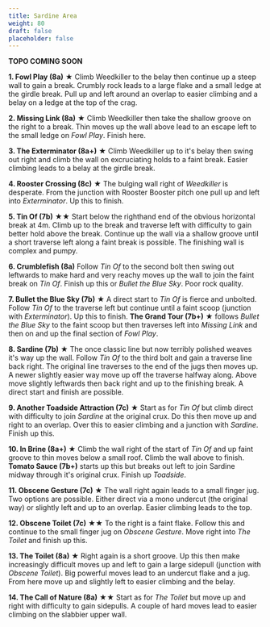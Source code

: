 ```yaml
---
title: Sardine Area
weight: 80
draft: false
placeholder: false
---
```


**TOPO COMING SOON**

**1. Fowl Play (8a)** &starf; Climb Weedkiller to the belay then continue up a steep wall to gain a break. Crumbly rock leads to a large flake and a small ledge at the girdle break. Pull up and left around an overlap to easier climbing and a belay on a ledge at the top of the crag.

**2. Missing Link (8a)** &starf; Climb Weedkiller then take the shallow groove on the right to a break. Thin moves up the wall above lead to an escape left to the small ledge on *Fowl Play*. Finish here.

**3. The Exterminator (8a+)** &starf; Climb Weedkiller up to it's belay then swing out right and climb the wall on excruciating holds to a faint break. Easier climbing leads to a belay at the girdle break.

**4. Rooster Crossing (8c)** &starf; The bulging wall right of *Weedkiller* is desperate. From the junction with Rooster Booster pitch one pull up and left into *Exterminator*. Up this to finish.

**5. Tin Of (7b)** &starf;&starf; Start below the righthand end of the obvious horizontal break at 4m. Climb up to the break and traverse left with difficulty to gain better hold above the break. Continue up the wall via a shallow groove until a short traverse left along a faint break is possible. The finishing wall is complex and pumpy. 

**6. Crumblefish (8a)** Follow *Tin Of* to the second bolt then swing out leftwards to make hard and very reachy moves up the wall to join the faint break on *Tin Of*. Finish up this or *Bullet the Blue Sky*. Poor rock quality.

**7. Bullet the Blue Sky (7b)** &starf; A direct start to *Tin Of* is fierce and unbolted. Follow *Tin Of* to the traverse left but continue until a faint scoop (junction with *Exterminator*). Up this to finish. **The Grand Tour (7b+)** &starf; follows *Bullet the Blue Sky* to the faint scoop but then traverses left into *Missing Link* and then on and up the final section of *Fowl Play*.

**8. Sardine (7b)** &starf; The once classic line but now terribly polished weaves it's way up the wall. Follow *Tin Of* to the third bolt and gain a traverse line back right. The original line traverses to the end of the jugs then moves up. A newer slightly easier way move up off the traverse halfway along. Above move slightly leftwards then back right and up to the finishing break. A direct start and finish are possible.

**9. Another Toadside Attraction (7c)** &starf; Start as for *Tin Of* but climb direct with difficulty to join *Sardine* at the original crux. Do this then move up and right to an overlap. Over this to easier climbing and a junction with *Sardine*. Finish up this.

**10. In Brine (8a+)** &starf; Climb the wall right of the start of *Tin Of* and up faint groove to thin moves below a small roof. Climb the wall above to finish. **Tomato Sauce (7b+)** starts up this but breaks out left to join Sardine midway through it's original crux. Finish up *Toadside*.

**11. Obscene Gesture (7c)** &starf; The wall right again leads to a small finger jug. Two options are possible. Either direct via a mono undercut (the original way) or slightly left and up to an overlap. Easier climbing leads to the top.

**12. Obscene Toilet (7c)** &starf;&starf; To the right is a faint flake. Follow this and continue to the small finger jug on *Obscene Gesture*. Move right into *The Toilet* and finish up this.

**13. The Toilet (8a)** &starf; Right again is a short groove. Up this then make increasingly difficult moves up and left to gain a large sidepull (junction with *Obscene Toilet*). Big powerful moves lead to an undercut flake and a jug. From here move up and slightly left to easier climbing and the belay.

**14. The Call of Nature (8a)** &starf;&starf; Start as for *The Toilet* but move up and right with difficulty to gain sidepulls. A couple of hard moves lead to easier climbing on the slabbier upper wall.